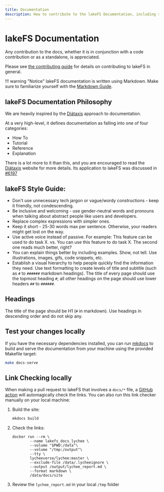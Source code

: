 ```yaml
---
title: Documentation
description: How to contribute to the lakeFS Documentation, including style guide
---
```


# lakeFS Documentation

Any contribution to the docs, whether it is in conjunction with a code contribution or as a standalone, is appreciated.

Please see [the contributing guide](./contributing.md) for details on contributing to lakeFS in general. 


!!! warning "Notice"
    lakeFS documentation is written using Markdown.  Make sure to familiarize yourself with the [Markdown Guide](https://www.markdownguide.org/basic-syntax/#heading-best-practices).


## lakeFS Documentation Philosophy

We are heavily inspired by the [Diátaxis](https://diataxis.fr/) approach to documentation. 

At a very high-level, it defines documentation as falling into one of four categories: 

- How To
- Tutorial
- Reference
- Explanation

There is a lot more to it than this, and you are encouraged to read the [Diátaxis](https://diataxis.fr/) website for more details.
Its application to lakeFS was discussed in [#6197](https://github.com/treeverse/lakeFS/issues/6197#issuecomment-1645933769)

## lakeFS Style Guide:

* Don't use unnecessary tech jargon or vague/wordy constructions - keep it friendly, not condescending.
* Be inclusive and welcoming - use gender-neutral words and pronouns when talking about abstract people like users and developers.
* Replace complex expressions with simpler ones.
* Keep it short - 25-30 words max per sentence.  Otherwise, your readers might get lost on the way. 
* Use active voice instead of passive. For example: This feature can be used to do task X. vs. You can use this feature to do task X. The second one reads much better, right?
* You can explain things better by including examples. Show, not tell. Use illustrations, images, gifs, code snippets, etc.
* Establish a visual hierarchy to help people quickly find the information they need. Use text formatting to create levels of title and subtitle (such as `#` to `######` markdown headings).  The title of every page should use the topmost heading `#`; all other headings on the page should use lower headers `##` to `######`.

## Headings

The title of the page should be H1 (`#` in markdown). Use headings in descending order and do not skip any. 

## Test your changes locally

If you have the necessary dependencies installed, you can run [mkdocs](https://www.mkdocs.org/) to build and serve the documentation from your machine using the provided Makefile target: 

```sh
make docs-serve
```

## Link Checking locally

When making a pull request to lakeFS that involves a `docs/*` file, a [GitHub action](https://github.com/treeverse/lakeFS/blob/master/.github/workflows/docs-pr.yaml) will automagically check the links. You can also run this link checker manually on your local machine: 

1. Build the site: 

    ```bash
    mkdocs build
    ```

2. Check the links: 

    ```
    docker run --rm \
            --name lakefs_docs_lychee \
            --volume "$PWD:/data"\
            --volume "/tmp:/output"\
            --tty \
            lycheeverse/lychee:master \
            --exclude-file /data/.lycheeignore \
            --output /output/lychee_report.md \
            --format markdown \
            /data/docs/site
    ```

3. Review the `lychee_report.md` in your local `/tmp` folder
 